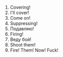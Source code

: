 1. Covering!
2. I'll cover!
3. Come on!
4. Suppressing!
5. Подавляю!
6. Firing!
7. Веду бой!
8. Shoot them!
9. Fire! Them! Now! Fuck!